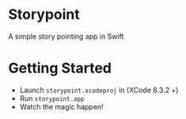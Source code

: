 # Storypoint
A simple story pointing app in Swift

# Getting Started

+ Launch `storypoint.xcodeproj` in (XCode 8.3.2 +)
+ Run `storypoint.app`
+ Watch the magic happen!
